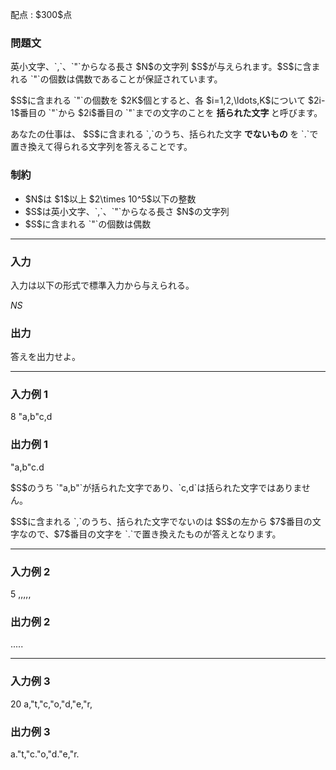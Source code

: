 
<div>

<span>

<span>

<p>
配点 : $300$点
</p>

<div>

<section>

### **問題文**

<p>
英小文字、`,`、`"`からなる長さ $N$の文字列 $S$が与えられます。$S$に含まれる `"`の個数は偶数であることが保証されています。
</p>

<p>
$S$に含まれる `"`の個数を $2K$個とすると、各 $i=1,2,\ldots,K$について $2i-1$番目の `"`から $2i$番目の `"`までの文字のことを 
<strong>
括られた文字
</strong>
と呼びます。
</p>

<p>
あなたの仕事は、 $S$に含まれる `,`のうち、括られた文字 
<strong>
でないもの
</strong>
を `.`で置き換えて得られる文字列を答えることです。
</p>

</section>

</div>

<div>

<section>

### **制約**

<ul>

<li>
$N$は $1$以上 $2\times 10^5$以下の整数
</li>

<li>
$S$は英小文字、`,`、`"`からなる長さ $N$の文字列
</li>

<li>
$S$に含まれる `"`の個数は偶数
</li>

</ul>

</section>

</div>

---

<div>

<div>

<section>

### **入力**

<p>
入力は以下の形式で標準入力から与えられる。
</p>

<div>

$N$$S$
</div>

</section>

</div>

<div>

<section>

### **出力**

<p>
答えを出力せよ。
</p>

</section>

</div>

</div>

---

<div>

<section>

### **入力例 1**

<div>

8
"a,b"c,d

</div>

</section>

</div>

<div>

<section>

### **出力例 1**

<div>

"a,b"c.d

</div>

<p>
$S$のうち `"a,b"`が括られた文字であり、`c,d`は括られた文字ではありません。
</p>

<p>
$S$に含まれる `,`のうち、括られた文字でないのは $S$の左から $7$番目の文字なので、$7$番目の文字を `.`で置き換えたものが答えとなります。
</p>

</section>

</div>

---

<div>

<section>

### **入力例 2**

<div>

5
,,,,,

</div>

</section>

</div>

<div>

<section>

### **出力例 2**

<div>

.....

</div>

</section>

</div>

---

<div>

<section>

### **入力例 3**

<div>

20
a,"t,"c,"o,"d,"e,"r,

</div>

</section>

</div>

<div>

<section>

### **出力例 3**

<div>

a."t,"c."o,"d."e,"r.

</div>

</section>

</div>

</span>

</span>

</div>
